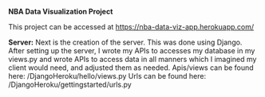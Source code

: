 **NBA Data Visualization Project**

This project can be accessed at https://nba-data-viz-app.herokuapp.com/


**Server:** Next is the creation of the server. This was done using Django.
 After setting up the server, I wrote my APIs to accesses my database in my
 views.py and wrote APIs to access data in all manners which I imagined my
 client would need, and adjusted them as needed.
 Apis/views can be found here: /DjangoHeroku/hello/views.py
 Urls can be found here: /DjangoHeroku/gettingstarted/urls.py
